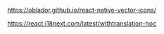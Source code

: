 https://oblador.github.io/react-native-vector-icons/



https://react.i18next.com/latest/withtranslation-hoc